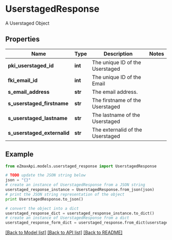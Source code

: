 # UserstagedResponse

A Userstaged Object

## Properties
Name | Type | Description | Notes
------------ | ------------- | ------------- | -------------
**pki_userstaged_id** | **int** | The unique ID of the Userstaged | 
**fki_email_id** | **int** | The unique ID of the Email | 
**s_email_address** | **str** | The email address. | 
**s_userstaged_firstname** | **str** | The firstname of the Userstaged | 
**s_userstaged_lastname** | **str** | The lastname of the Userstaged | 
**s_userstaged_externalid** | **str** | The externalid of the Userstaged | 

## Example

```python
from eZmaxApi.models.userstaged_response import UserstagedResponse

# TODO update the JSON string below
json = "{}"
# create an instance of UserstagedResponse from a JSON string
userstaged_response_instance = UserstagedResponse.from_json(json)
# print the JSON string representation of the object
print UserstagedResponse.to_json()

# convert the object into a dict
userstaged_response_dict = userstaged_response_instance.to_dict()
# create an instance of UserstagedResponse from a dict
userstaged_response_form_dict = userstaged_response.from_dict(userstaged_response_dict)
```
[[Back to Model list]](../README.md#documentation-for-models) [[Back to API list]](../README.md#documentation-for-api-endpoints) [[Back to README]](../README.md)


